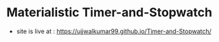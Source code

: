 # Materialistic Timer-and-Stopwatch
* site is live at : https://ujjwalkumar99.github.io/Timer-and-Stopwatch/
